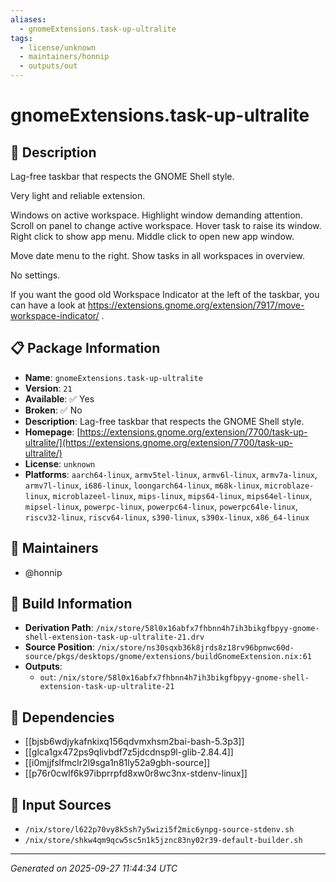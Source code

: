```yaml
---
aliases:
  - gnomeExtensions.task-up-ultralite
tags:
  - license/unknown
  - maintainers/honnip
  - outputs/out
---
```


# gnomeExtensions.task-up-ultralite

## 📝 Description

Lag-free taskbar that respects the GNOME Shell style.

 Very light and reliable extension.

 Windows on active workspace.
 Highlight window demanding attention.
 Scroll on panel to change active workspace.
 Hover task to raise its window.
 Right click to show app menu.
 Middle click to open new app window.

 Move date menu to the right.
 Show tasks in all workspaces in overview.

 No settings.

 If you want the good old Workspace Indicator at the left of the taskbar, you can have a look at https://extensions.gnome.org/extension/7917/move-workspace-indicator/ .

## 📋 Package Information

- **Name**: `gnomeExtensions.task-up-ultralite`
- **Version**: `21`
- **Available**: ✅ Yes
- **Broken**: ✅ No
- **Description**: Lag-free taskbar that respects the GNOME Shell style.
- **Homepage**: [https://extensions.gnome.org/extension/7700/task-up-ultralite/](https://extensions.gnome.org/extension/7700/task-up-ultralite/)
- **License**: `unknown`
- **Platforms**: `aarch64-linux`, `armv5tel-linux`, `armv6l-linux`, `armv7a-linux`, `armv7l-linux`, `i686-linux`, `loongarch64-linux`, `m68k-linux`, `microblaze-linux`, `microblazeel-linux`, `mips-linux`, `mips64-linux`, `mips64el-linux`, `mipsel-linux`, `powerpc-linux`, `powerpc64-linux`, `powerpc64le-linux`, `riscv32-linux`, `riscv64-linux`, `s390-linux`, `s390x-linux`, `x86_64-linux`
## 👥 Maintainers

- @honnip


## 🔧 Build Information

- **Derivation Path**: `/nix/store/58l0x16abfx7fhbnn4h7ih3bikgfbpyy-gnome-shell-extension-task-up-ultralite-21.drv`
- **Source Position**: `/nix/store/ns30sqxb36k8jrds8z18rv96bpnwc60d-source/pkgs/desktops/gnome/extensions/buildGnomeExtension.nix:61`
- **Outputs**:
  - `out`:  `/nix/store/58l0x16abfx7fhbnn4h7ih3bikgfbpyy-gnome-shell-extension-task-up-ultralite-21`

## 🔗 Dependencies

- [[bjsb6wdjykafnkixq156qdvmxhsm2bai-bash-5.3p3]]
- [[glca1gx472ps9qlivbdf7z5jdcdnsp9l-glib-2.84.4]]
- [[i0mjjfslfmclr2l9sga1n81ly52a9gbh-source]]
- [[p76r0cwlf6k97ibprrpfd8xw0r8wc3nx-stdenv-linux]]

## 📁 Input Sources

- `/nix/store/l622p70vy8k5sh7y5wizi5f2mic6ynpg-source-stdenv.sh`
- `/nix/store/shkw4qm9qcw5sc5n1k5jznc83ny02r39-default-builder.sh`

---
*Generated on 2025-09-27 11:44:34 UTC*
